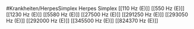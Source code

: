 #Krankheiten/HerpesSimplex
Herpes Simplex
[[110 Hz (E)]]
[[550 Hz (E)]]
[[1230 Hz (E)]]
[[5580 Hz (E)]]
[[27500 Hz (E)]]
[[291250 Hz (E)]]
[[293050 Hz (E)]]
[[292000 Hz (E)]]
[[345500 Hz (E)]]
[[824370 Hz (E)]]